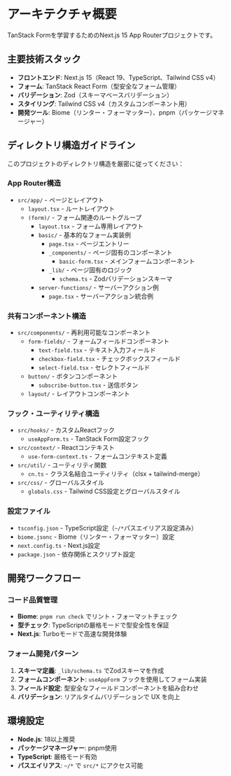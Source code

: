 # アーキテクチャ概要

TanStack Formを学習するためのNext.js 15 App Routerプロジェクトです。

## 主要技術スタック

- **フロントエンド**: Next.js 15（React 19、TypeScript、Tailwind CSS v4）
- **フォーム**: TanStack React Form（型安全なフォーム管理）
- **バリデーション**: Zod（スキーマベースバリデーション）
- **スタイリング**: Tailwind CSS v4（カスタムコンポーネント用）
- **開発ツール**: Biome（リンター・フォーマッター）、pnpm（パッケージマネージャー）

## ディレクトリ構造ガイドライン

このプロジェクトのディレクトリ構造を厳密に従ってください：

### App Router構造

- `src/app/` - ページとレイアウト
  - `layout.tsx` - ルートレイアウト
  - `(form)/` - フォーム関連のルートグループ
    - `layout.tsx` - フォーム専用レイアウト
    - `basic/` - 基本的なフォーム実装例
      - `page.tsx` - ページエントリー
      - `_components/` - ページ固有のコンポーネント
        - `basic-form.tsx` - メインフォームコンポーネント
      - `_lib/` - ページ固有のロジック
        - `schema.ts` - Zodバリデーションスキーマ
    - `server-functions/` - サーバーアクション例
      - `page.tsx` - サーバーアクション統合例

### 共有コンポーネント構造

- `src/components/` - 再利用可能なコンポーネント
  - `form-fields/` - フォームフィールドコンポーネント
    - `text-field.tsx` - テキスト入力フィールド
    - `checkbox-field.tsx` - チェックボックスフィールド
    - `select-field.tsx` - セレクトフィールド
  - `button/` - ボタンコンポーネント
    - `subscribe-button.tsx` - 送信ボタン
  - `layout/` - レイアウトコンポーネント

### フック・ユーティリティ構造

- `src/hooks/` - カスタムReactフック
  - `useAppForm.ts` - TanStack Form設定フック
- `src/context/` - Reactコンテキスト
  - `use-form-context.ts` - フォームコンテキスト定義
- `src/util/` - ユーティリティ関数
  - `cn.ts` - クラス名結合ユーティリティ（clsx + tailwind-merge）
- `src/css/` - グローバルスタイル
  - `globals.css` - Tailwind CSS設定とグローバルスタイル

### 設定ファイル

- `tsconfig.json` - TypeScript設定（`~/*`パスエイリアス設定済み）
- `biome.jsonc` - Biome（リンター・フォーマッター）設定
- `next.config.ts` - Next.js設定
- `package.json` - 依存関係とスクリプト設定

## 開発ワークフロー

### コード品質管理

- **Biome**: `pnpm run check` でリント・フォーマットチェック
- **型チェック**: TypeScriptの厳格モードで型安全性を保証
- **Next.js**: Turboモードで高速な開発体験

### フォーム開発パターン

1. **スキーマ定義**: `_lib/schema.ts` でZodスキーマを作成
2. **フォームコンポーネント**: `useAppForm` フックを使用してフォーム実装
3. **フィールド設定**: 型安全なフィールドコンポーネントを組み合わせ
4. **バリデーション**: リアルタイムバリデーションで UX を向上


## 環境設定

- **Node.js**: 18以上推奨
- **パッケージマネージャー**: pnpm使用
- **TypeScript**: 厳格モード有効
- **パスエイリアス**: `~/*` で `src/*` にアクセス可能